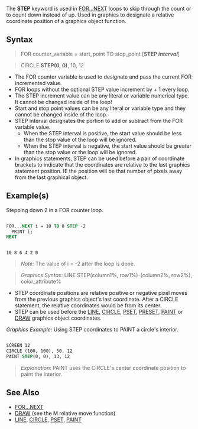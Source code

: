 The **STEP** keyword is used in [FOR...NEXT](FOR...NEXT) loops to skip through the count or to count down instead of up. Used in graphics to designate a relative coordinate position of a graphics object function.

## Syntax

> FOR counter_variable = start_point TO stop_point [**STEP *interval***]

> CIRCLE **STEP(0, 0)**, 10, 12

* The FOR counter variable is used to designate and pass the current FOR incremented value. 
* FOR loops without the optional STEP value increment by + 1 every loop.
* The STEP increment value can be any literal or variable numerical type. It cannot be changed inside of the loop!
* Start and stop point values can be any literal or variable type and they cannot be changed inside of the loop.
* STEP interval designates the portion to add or subtract from the FOR variable value.
  * When the STEP interval is positive, the start value should be less than the stop value ot the loop will be ignored.
  * When the STEP interval is negative, the start value should be greater than the stop value or the loop will be ignored.
* In graphics statements, STEP can be used before a pair of coordinate brackets to indicate that the coordinates are relative to the last graphics statement position. IE the position will be that number of pixels away from the last graphical object.

## Example(s)

Stepping down 2 in a FOR counter loop.

```vb

FOR...NEXT i = 10 TO 0 STEP -2
  PRINT i;
NEXT 

```

```text
 
10 8 6 4 2 0 

```

> *Note:* The value of i = -2 after the loop is done.

> *Graphics Syntax:* LINE STEP(column1%, row1%)-(column2%, row2%), color_attribute% 

* STEP coordinate positions are relative positive or negative pixel moves from the previous graphics object's last coordinate. After a CIRCLE statement, the relative coordinates would be from its center.
* STEP can be used before the [LINE](LINE), [CIRCLE](CIRCLE), [PSET](PSET), [PRESET](PRESET), [PAINT](PAINT) or [DRAW](DRAW) graphics object coordinates.

*Graphics Example:* Using STEP coordinates to PAINT a circle's interior.

```vb

SCREEN 12
CIRCLE (100, 100), 50, 12
PAINT STEP(0, 0), 13, 12 

```

> *Explanation:* PAINT uses the CIRCLE's center coordinate position to paint the interior.

## See Also
 
* [FOR...NEXT](FOR...NEXT)
* [DRAW](DRAW) (see the M relative move function)
* [LINE](LINE), [CIRCLE](CIRCLE), [PSET](PSET), [PAINT](PAINT)
